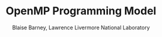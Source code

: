 ---
layout: tutorial_page
title: "OpenMP Programming Model"
release_number: UCRL-MI-133316
author: Blaise Barney, Lawrence Livermore National Laboratory
tutorial: "OpenMP"
---